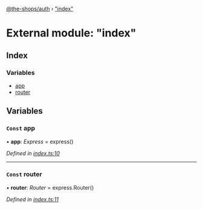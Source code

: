 [@the-shops/auth](../globals.md) › ["index"](_index_.md)

# External module: "index"

## Index

### Variables

* [app](_index_.md#const-app)
* [router](_index_.md#const-router)

## Variables

### `Const` app

• **app**: *Express* =  express()

*Defined in [index.ts:10](https://github.com/brians-open-source-stuff/the-shops/blob/83bdb6e/auth/src/index.ts#L10)*

___

### `Const` router

• **router**: *Router* =  express.Router()

*Defined in [index.ts:11](https://github.com/brians-open-source-stuff/the-shops/blob/83bdb6e/auth/src/index.ts#L11)*
